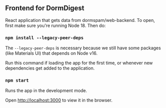 ## Frontend for DormDigest

React application that gets data from dormspam/web-backend. To open, first make sure you're running Node 18. Then do:

### `npm install --legacy-peer-deps` 

The `--legacy-peer-deps` is necessary because we still have some packages (like Materials UI) that depends on Node v16.

Run this command if loading the app for the first time, or whenever new dependencies get added to the application.
### `npm start`

Runs the app in the development mode.

Open [http://localhost:3000](http://localhost:3000) to view it in the browser.
